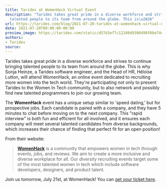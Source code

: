 ```yaml
---
title: Tarides at WomenHack Virtual Event
description: "Tarides takes great pride in a diverse workforce and strives to continue\nbringing
  talented people to its team from around the globe. This is\u2026"
url: https://tarides.com/blog/2021-07-20-tarides-at-womenhack-virtual-event
date: 2021-07-20T00:00:00-00:00
preview_image: https://tarides.com/static/d57d3ef7c12240d9300498f6be74d3a9/0132d/ColorfulCode.jpg
authors:
- Tarides
source:
---
```


<p>Tarides takes great pride in a diverse workforce and strives to continue
bringing talented people to its team from around the globe. This is why Sonja
Heinze, a Tarides software engineer, and the Head of HR, H&eacute;lo&iuml;se Lutton, will
attend WomenHack, an online event dedicated to recruiting more women into the
tech world. They're participating not only to present Tarides to the Women In
Tech community, but to also network and possibly find new talented programmers
to join our growing team.</p>
<p>The <strong>WomenHack</strong> event has a unique setup similar to 'speed dating,' but for
prospective jobs. Each candidate is paired with a company, and they have 5
minutes to chat before moving on to the next company. This &quot;rapid interview&quot; is
both fun and efficient for all involved, and it ensures each company will meet
several talented candidates from diverse backgrounds, which increases their
chance of finding that perfect fit for an open position!</p>
<p>From their website:</p>
<blockquote>
<p><strong><a href="https://womenhack.com/">WomenHack</a></strong> is a community that empowers women in
tech through events, jobs, and reviews. We aim to create a more inclusive and
diverse workplace for all. Our diversity recruiting events target some of the
most talented women in tech which include software developers, designers, and
product talent.&nbsp;</p>
</blockquote>
<p>Join us tomorrow, July 21st, at WomenHack! You can <a href="https://womenhack.com/events/72907/?tickets">get your ticket
here</a>.</p>
